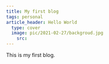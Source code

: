 ```yaml
---
title: My first blog
tags: personal
article_header: Hello World
  type: cover
  image: pic/2021-02-27/backgroud.jpg
    src:
---
```

This is my first blog.

<!--more-->
